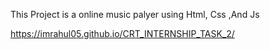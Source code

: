 This Project is a online music palyer using Html, Css ,And Js 

 https://imrahul05.github.io/CRT_INTERNSHIP_TASK_2/
 
